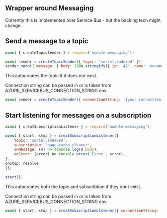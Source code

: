 ## Wrapper around Messaging

Currently this is implemented over Service Bus - but the backing tech might change.

## Send a message to a topic


```javascript
const { createTopicSender } = require('module-messaging');

const sender = createTopicSender({ topic: 'serial.indexed' });
sender.send({ message: { body: JSON.stringify({ id: '42', name: 'noname')});
```

This autocreates the topic if it does not exist.

Connection string can be passed in or is taken from AZURE_SERVICEBUS_CONNECTION_STRING env


```javascript
const sender = createTopicSender({ connectionString: '{your_connection_string}' });
```

## Start listening for messages on a subscription

```javascript
const { creatSubscriptionListener } = require('module-messaging');

const { start, stop } = creatSubscriptionListener({
    topic: 'serial.indexed',
    subscription: 'page-cache-cleaner',
    onMessage: (m) => console.log(m.body),
    onError: (error) => console.error('Error', error),
},
onStop: resolve
});

start();
```
This autocreates both the topic and subscribtion if they dont exist.


Connection string can be passed in or is taken from AZURE_SERVICEBUS_CONNECTION_STRING env
```javascript
const { start, stop } = creatSubscriptionListener({ connectionString: '{your_connection_string}' });
```
